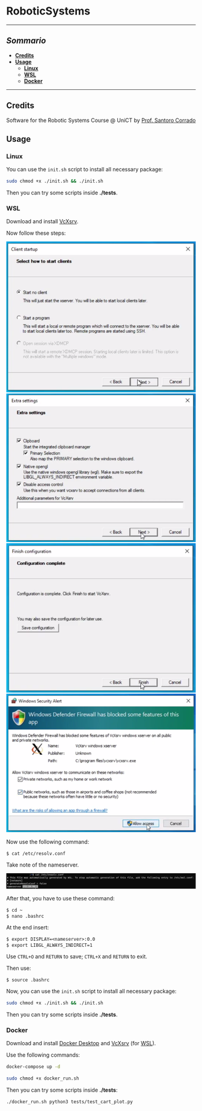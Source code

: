 # RoboticSystems



------

## *Sommario*

- **[Credits](#Credits)**
- **[Usage](#Usage)**
  - **[Linux](#Linux)**
  - **[WSL](#WSL)**
  - **[Docker](#Docker)**


------



## Credits

Software for the Robotic Systems Course @ UniCT by [Prof. Santoro Corrado](https://github.com/corradosantoro)



## Usage

### Linux

You can use the `init.sh` script to install all necessary package:

```bash
sudo chmod +x ./init.sh && ./init.sh
```

Then you can try some scripts inside **./tests**. 



### WSL

Download and install <a target="_blank" href="https://sourceforge.net/projects/vcxsrv/">VcXsrv</a>.

Now follow these steps:

<img src="img/01.png" style="zoom: 67%;">

<img src="img/02.png" style="zoom:67%;" >

<img src="img/03.png" style="zoom:67%;" >

<img src="img/04.png" style="zoom:67%;" >

Now use the following command:

```shell
$ cat /etc/resolv.conf
```

Take note of the nameserver.

<img src="img/05.png">

After that, you have to use these command:

```shell
$ cd ~
$ nano .bashrc
```

At the end insert:

```shell
$ export DISPLAY=<nameserver>:0.0
$ export LIBGL_ALWAYS_INDIRECT=1
```

Use `CTRL+O` and `RETURN` to save; `CTRL+X` and `RETURN` to exit.

Then use:

```shell
$ source .bashrc
```

Now, you can use the `init.sh` script to install all necessary package:

```bash
sudo chmod +x ./init.sh && ./init.sh
```

Then you can try some scripts inside **./tests**. 



### Docker

Download and install <a target="_blank" href="https://www.docker.com/products/docker-desktop">Docker Desktop</a> and <a target="_blank" href="https://sourceforge.net/projects/vcxsrv/">VcXsrv</a> (for [WSL](#WSL)).

Use the following commands:

```bash
docker-compose up -d
```

```bash
sudo chmod +x docker_run.sh
```

Then you can try some scripts inside **./tests**:

```bash
./docker_run.sh python3 tests/test_cart_plot.py
```

